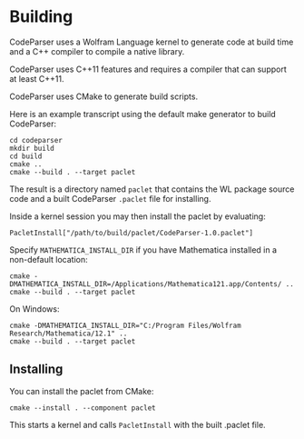 # Building

CodeParser uses a Wolfram Language kernel to generate code at build time and a C++ compiler to compile a native library.

CodeParser uses C++11 features and requires a compiler that can support at least C++11.

CodeParser uses CMake to generate build scripts.

Here is an example transcript using the default make generator to build CodeParser:

```
cd codeparser
mkdir build
cd build
cmake ..
cmake --build . --target paclet
```

The result is a directory named `paclet` that contains the WL package source code and a built CodeParser `.paclet` file for installing.

Inside a kernel session you may then install the paclet by evaluating:
```
PacletInstall["/path/to/build/paclet/CodeParser-1.0.paclet"]
```

Specify `MATHEMATICA_INSTALL_DIR` if you have Mathematica installed in a non-default location:

```
cmake -DMATHEMATICA_INSTALL_DIR=/Applications/Mathematica121.app/Contents/ ..
cmake --build . --target paclet
```

On Windows:

```
cmake -DMATHEMATICA_INSTALL_DIR="C:/Program Files/Wolfram Research/Mathematica/12.1" ..
cmake --build . --target paclet
```

## Installing

You can install the paclet from CMake:
```
cmake --install . --component paclet
```

This starts a kernel and calls `PacletInstall` with the built .paclet file.

